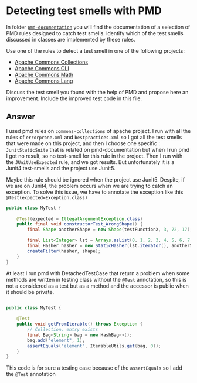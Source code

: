 # Detecting test smells with PMD

In folder [`pmd-documentation`](../pmd-documentation) you will find the documentation of a selection of PMD rules designed to catch test smells.
Identify which of the test smells discussed in classes are implemented by these rules.

Use one of the rules to detect a test smell in one of the following projects:

- [Apache Commons Collections](https://github.com/apache/commons-collections)
- [Apache Commons CLI](https://github.com/apache/commons-cli)
- [Apache Commons Math](https://github.com/apache/commons-math)
- [Apache Commons Lang](https://github.com/apache/commons-lang)

Discuss the test smell you found with the help of PMD and propose here an improvement.
Include the improved test code in this file.

## Answer

I used pmd rules on `commons-collections` of apache project. I run with all the rules of `errorprone.xml` and `bestpractices.xml` so I got all 
the test smells that were made on this project, and then I choose one specific : `JunitStaticSuite` that is related on pmd-documentation but when I run pmd I got no result, 
so no test-smell for this rule in the project. Then I run with the `JUnitUseExpected` rule, and we got results. But unfortunately it is a Junit4 test-smells and 
the project use Junit5. 

Maybe this rule should be ignored when the project use Junit5. Despite, if we are on Junit4, the problem occurs when we are trying to catch an exception. 
To solve this issue, we have to annotate the exception like this ```@Test(expected=Exception.class)```

```java
public class MyTest {
    
    @Test(expected = IllegalArgumentException.class)
    public final void constructorTest_WrongShape() {
        final Shape anotherShape = new Shape(testFunctionX, 3, 72, 17);

        final List<Integer> lst = Arrays.asList(0, 1, 2, 3, 4, 5, 6, 7, 8, 9, 10, 11, 12, 13, 14, 15, 16);
        final Hasher hasher = new StaticHasher(lst.iterator(), anotherShape);
        createFilter(hasher, shape);
    }
}
```

At least I run pmd with DetachedTestCase that return a problem when some methods are written in testing class
without the `@Test` annotation, so this is not a considered as a test but as a method and the accessor is public 
when it should be private. 

```java

public class MyTest {
    
    @Test
    public void getFromIterable() throws Exception {
        // Collection, entry exists
        final Bag<String> bag = new HashBag<>();
        bag.add("element", 1);
        assertEquals("element", IterableUtils.get(bag, 0));
    }
}
```

This code is for sure a testing case because of the `assertEquals` so I add the `@Test` annotation

